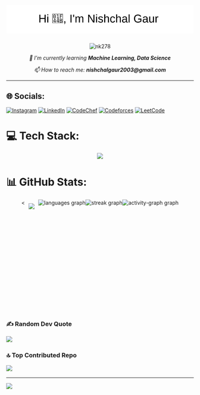 <h1 align="center">
  <img src="https://github.com/NK278/NK278/blob/NK278.github.io/animated-name.svg" alt="Hi 👋, I'm Nishchal Gaur">
</h1>

<p align="center">
  <img src="https://komarev.com/ghpvc/?username=nk278&label=Profile%20views&color=0e75b6&style=flat" alt="nk278" />
</p>

<p align="center">
  <em>🌱 I’m currently learning <strong>Machine Learning, Data Science</strong></em>
</p>
<p align="center">
  <em>📫 How to reach me: <strong>nishchalgaur2003@gmail.com</strong></em>
</p>

---

## 🌐 Socials:
[![Instagram](https://skillicons.dev/icons?i=instagram)](https://instagram.com/__nishchal.23x)
[![LinkedIn](https://skillicons.dev/icons?i=linkedin)](https://linkedin.com/in/nishchalgaur)
[![CodeChef](https://img.shields.io/badge/CodeChef-%235B4638.svg?style=for-the-badge&logo=codechef&logoColor=white)](https://www.codechef.com/users/nkg_9938)
[![Codeforces](https://img.shields.io/badge/Codeforces-%231F8ACB.svg?style=for-the-badge&logo=codeforces&logoColor=white)](https://codeforces.com/profile/nishchal22330)
[![LeetCode](https://img.shields.io/badge/LeetCode-%23FFA116.svg?style=for-the-badge&logo=leetcode&logoColor=white)](https://www.leetcode.com/nkg_8259)

</p>

# 💻 Tech Stack:
<p align="center">
  <img src="https://skillicons.dev/icons?i=html,css,git,github,vscode,anaconda,figma,c,cpp,postman,python,java,azure,aws,mongodb,docker,pytorch,sklearn,tensorflow,matlab,latex,flask&perline=12" />
</p>


# 📊 GitHub Stats:
<div align="center" style="display: flex; flex-wrap: wrap; justify-content: center;">
<  <img src="https://github-readme-stats.vercel.app/api?username=NK278&theme=dracula&hide_border=false&include_all_commits=false&count_private=false" style="margin: 10px;" />
<!--   <img src="https://github-readme-streak-stats.herokuapp.com/?user=NK278&theme=dark&hide_border=false" style="margin: 10px;" />  -->
<!--   <img src="https://github-readme-stats.vercel.app/api/top-langs/?username=NK278&theme=dark&hide_border=false&include_all_commits=false&count_private=false&layout=compact" style="margin: 10px;" /> -->
   <img src="https://github-readme-stats.vercel.app/api/top-langs?username=NK278&locale=en&hide_title=false&layout=compact&card_width=320&langs_count=5&theme=dracula&hide_border=false&order=2" height="200" alt="languages graph"  />
  <img src="https://streak-stats.demolab.com?user=NK278&locale=en&mode=weekly&theme=dracula&hide_border=false&border_radius=5&order=3" height="189" alt="streak graph"  />
  <img src="https://github-readme-activity-graph.vercel.app/graph?username=NK278&radius=16&theme=react&area=true&order=5" height="300" alt="activity-graph graph"  />
</div>

### ✍️ Random Dev Quote
![](https://quotes-github-readme.vercel.app/api?type=horizontal&theme=radical)


### 🔝 Top Contributed Repo
![](https://github-contributor-stats.vercel.app/api?username=NK278&limit=5&theme=dark&combine_all_yearly_contributions=true)

---
[![](https://visitcount.itsvg.in/api?id=NK278&icon=0&color=0)](https://visitcount.itsvg.in)

<!-- Proudly created with GPRM ( https://gprm.itsvg.in ) -->
